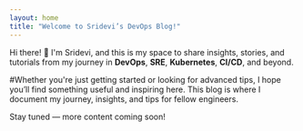 ```yaml
---
layout: home
title: "Welcome to Sridevi’s DevOps Blog!"
---
```


Hi there! 👋 I'm Sridevi, and this is my space to share insights, stories, and tutorials from my journey in **DevOps**, **SRE**, **Kubernetes**, **CI/CD**, and beyond.

#Whether you're just getting started or looking for advanced tips, I hope you’ll find something useful and inspiring here.
This blog is where I document my journey, insights, and tips for fellow engineers.

Stay tuned — more content coming soon!
